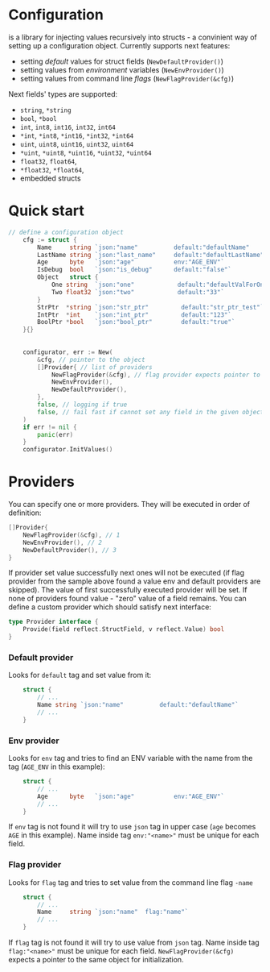 # Configuration
is a library for injecting values recursively into structs - a convinient way of setting up a configuration object.
Currently supports next features:
- setting *default* values for struct fields (`NewDefaultProvider()`)
- setting values from *environment* variables (`NewEnvProvider()`)
- setting values from command line *flags* (`NewFlagProvider(&cfg)`)

Next fields' types are supported:
- `string`, `*string`
- `bool`, `*bool`
- `int`, `int8`, `int16`, `int32`, `int64`
- `*int`, `*int8`, `*int16`, `*int32`, `*int64`
- `uint`, `uint8`, `uint16`, `uint32`, `uint64`
- `*uint`, `*uint8`, `*uint16`, `*uint32`, `*uint64`
- `float32`, `float64`,
- `*float32`, `*float64`,
- embedded structs

# Quick start

```go
// define a configuration object
    cfg := struct {
        Name     string `json:"name"          default:"defaultName"         flag:"name"`
        LastName string `json:"last_name"     default:"defaultLastName"`
        Age      byte   `json:"age"           env:"AGE_ENV"`
        IsDebug  bool   `json:"is_debug"      default:"false"`
        Object   struct {
            One string  `json:"one"            default:"defaultValForOne"`
            Two float32 `json:"two"            default:"33"`
        }
        StrPtr  *string `json:"str_ptr"         default:"str_ptr_test"`
        IntPtr  *int    `json:"int_ptr"         default:"123"`
        BoolPtr *bool   `json:"bool_ptr"        default:"true"`
    }{}
    
    
    configurator, err := New(
        &cfg, // pointer to the object
        []Provider{ // list of providers
            NewFlagProvider(&cfg), // flag provider expects pointer to the object to initialize flags
            NewEnvProvider(),
            NewDefaultProvider(),
        },
        false, // logging if true
        false, // fail fast if cannot set any field in the given object
    )
    if err != nil {
        panic(err)
    }
    configurator.InitValues()
```


# Providers
You can specify one or more providers. They will be executed in order of definition:
```go
[]Provider{
    NewFlagProvider(&cfg), // 1
    NewEnvProvider(), // 2
    NewDefaultProvider(), // 3
} 
```
If provider set value successfully next ones will not be executed (if flag provider from the sample above found a value env and default providers are skipped). 
The value of first successfully executed provider will be set.
If none of providers found value - "zero" value of a field remains.
You can define a custom provider which should satisfy next interface:
```go
type Provider interface {
	Provide(field reflect.StructField, v reflect.Value) bool
}
```

### Default provider
Looks for `default` tag and set value from it:
```go
    struct {
        // ...
        Name string `json:"name"          default:"defaultName"`
        // ...
    }
```


### Env provider
Looks for `env` tag and tries to find an ENV variable with the name from the tag (`AGE_ENV` in this example):
```go
    struct {
        // ...
        Age      byte   `json:"age"           env:"AGE_ENV"`
        // ...
    }
```
If `env` tag is not found it will try to use `json` tag in upper case (`age` becomes `AGE` in this example).
Name inside tag `env:"<name>"` must be unique for each field.


### Flag provider
Looks for `flag` tag and tries to set value from the command line flag `-name`
```go
    struct {
        // ...
        Name     string `json:"name"  flag:"name"`
        // ...
    }
```
If `flag` tag is not found it will try to use value from `json` tag.
Name inside tag `flag:"<name>"` must be unique for each field.
`NewFlagProvider(&cfg)` expects a pointer to the same object for initialization.